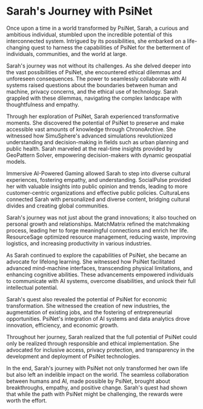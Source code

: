 # Sarah's Journey with PsiNet

Once upon a time in a world transformed by PsiNet, Sarah, a curious and ambitious individual, stumbled upon the incredible potential of this interconnected system. Intrigued by its possibilities, she embarked on a life-changing quest to harness the capabilities of PsiNet for the betterment of individuals, communities, and the world at large.

Sarah's journey was not without its challenges. As she delved deeper into the vast possibilities of PsiNet, she encountered ethical dilemmas and unforeseen consequences. The power to seamlessly collaborate with AI systems raised questions about the boundaries between human and machine, privacy concerns, and the ethical use of technology. Sarah grappled with these dilemmas, navigating the complex landscape with thoughtfulness and empathy.

Through her exploration of PsiNet, Sarah experienced transformative moments. She discovered the potential of PsiNet to preserve and make accessible vast amounts of knowledge through ChronoArchive. She witnessed how SimuSphere's advanced simulations revolutionized understanding and decision-making in fields such as urban planning and public health. Sarah marveled at the real-time insights provided by GeoPattern Solver, empowering decision-makers with dynamic geospatial models.

Immersive AI-Powered Gaming allowed Sarah to step into diverse cultural experiences, fostering empathy, and understanding. SocialPulse provided her with valuable insights into public opinion and trends, leading to more customer-centric organizations and effective public policies. CulturaLens connected Sarah with personalized and diverse content, bridging cultural divides and creating global communities.

Sarah's journey was not just about the grand innovations; it also touched on personal growth and relationships. MatchMatrix refined the matchmaking process, leading her to forge meaningful connections and enrich her life. ResourceSage optimized resource management, reducing waste, improving logistics, and increasing productivity in various industries.

As Sarah continued to explore the capabilities of PsiNet, she became an advocate for lifelong learning. She witnessed how PsiNet facilitated advanced mind-machine interfaces, transcending physical limitations, and enhancing cognitive abilities. These advancements empowered individuals to communicate with AI systems, overcome disabilities, and unlock their full intellectual potential.

Sarah's quest also revealed the potential of PsiNet for economic transformation. She witnessed the creation of new industries, the augmentation of existing jobs, and the fostering of entrepreneurial opportunities. PsiNet's integration of AI systems and data analytics drove innovation, efficiency, and economic growth.

Throughout her journey, Sarah realized that the full potential of PsiNet could only be realized through responsible and ethical implementation. She advocated for inclusive access, privacy protection, and transparency in the development and deployment of PsiNet technologies.

In the end, Sarah's journey with PsiNet not only transformed her own life but also left an indelible impact on the world. The seamless collaboration between humans and AI, made possible by PsiNet, brought about breakthroughs, empathy, and positive change. Sarah's quest had shown that while the path with PsiNet might be challenging, the rewards were worth the effort.

